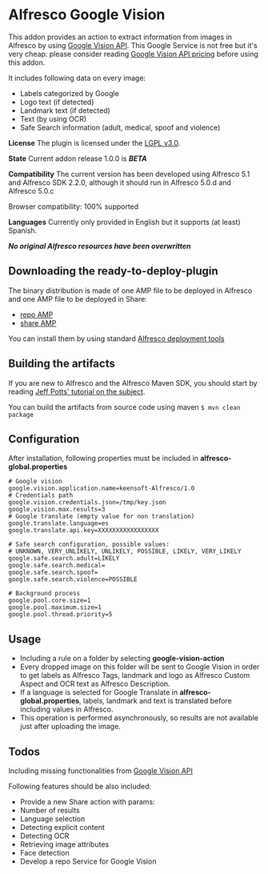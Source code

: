 Alfresco Google Vision
======================

This addon provides an action to extract information from images in Alfresco by using [Google Vision API](https://cloud.google.com/vision/). This Google Service is not free but it's very cheap: please consider reading [Google Vision API pricing](https://cloud.google.com/vision/docs/pricing) before using this addon.

It includes following data on every image:

* Labels categorized by Google
* Logo text (if detected)
* Landmark text (if detected)
* Text (by using OCR)
* Safe Search information (adult, medical, spoof and violence)

**License**
The plugin is licensed under the [LGPL v3.0](http://www.gnu.org/licenses/lgpl-3.0.html). 

**State**
Current addon release 1.0.0 is ***BETA***

**Compatibility**
The current version has been developed using Alfresco 5.1 and Alfresco SDK 2.2.0, although it should run in Alfresco 5.0.d and Alfresco 5.0.c

Browser compatibility: 100% supported

**Languages**
Currently only provided in English but it supports (at least) Spanish.

***No original Alfresco resources have been overwritten***

Downloading the ready-to-deploy-plugin
--------------------------------------
The binary distribution is made of one AMP file to be deployed in Alfresco and one AMP file to be deployed in Share:

* [repo AMP](https://github.com/keensoft/alfresco-google-vision/releases/download/1.0-SNAPSHOT/google-vision-repo.amp)
* [share AMP](https://github.com/keensoft/alfresco-google-vision/releases/download/1.0-SNAPSHOT/google-vision-share.amp)

You can install them by using standard [Alfresco deployment tools](http://docs.alfresco.com/community/tasks/dev-extensions-tutorials-simple-module-install-amp.html)

Building the artifacts
----------------------
If you are new to Alfresco and the Alfresco Maven SDK, you should start by reading [Jeff Potts' tutorial on the subject](http://ecmarchitect.com/alfresco-developer-series-tutorials/maven-sdk/tutorial/tutorial.html).

You can build the artifacts from source code using maven
```$ mvn clean package```

Configuration
----------------------
After installation, following properties must be included in **alfresco-global.properties**

```
# Google vision
google.vision.application.name=keensoft-Alfresco/1.0
# Credentials path
google.vision.credentials.json=/tmp/key.json
google.vision.max.results=3
# Google translate (empty value for non translation)
google.translate.language=es
google.translate.api.key=XXXXXXXXXXXXXXXXX

# Safe search configuration, possible values:
# UNKNOWN, VERY_UNLIKELY, UNLIKELY, POSSIBLE, LIKELY, VERY_LIKELY
google.safe.search.adult=LIKELY
google.safe.search.medical=
google.safe.search.spoof=
google.safe.search.violence=POSSIBLE

# Background process
google.pool.core.size=1
google.pool.maximum.size=1
google.pool.thread.priority=5
```
Usage
----------------------
* Including a rule on a folder by selecting **google-vision-action**
* Every dropped image on this folder will be sent to Google Vision in order to get labels as Alfresco Tags, landmark and logo as Alfresco Custom Aspect and OCR text as Alfresco Description. 
* If a language is selected for Google Translate in **alfresco-global.properties**, labels, landmark and text is translated before including values in Alfresco. 
* This operation is performed asynchronously, so results are not available just after uploading the image.

Todos
----------------------
Including missing functionalities from [Google Vision API](https://cloud.google.com/vision/reference/rest/v1/images/annotate)

Following features should be also included:

* Provide a new Share action with params:
* Number of results
* Language selection
* Detecting explicit content
* Detecting OCR
* Retrieving image attributes
* Face detection
* Develop a repo Service for Google Vision
